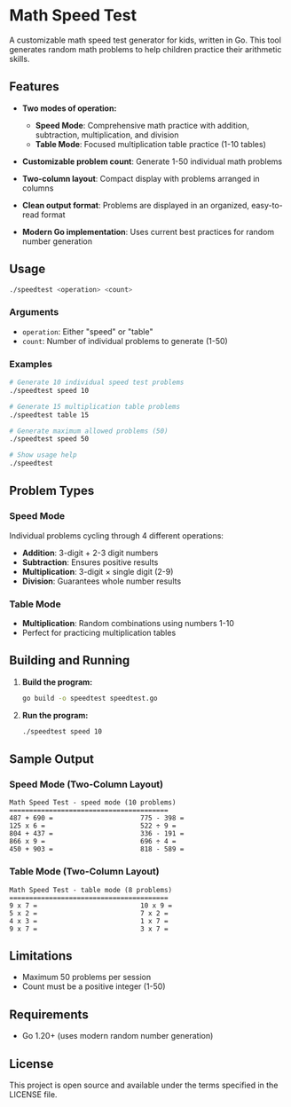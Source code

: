 # Math Speed Test

A customizable math speed test generator for kids, written in Go. This tool generates random math problems to help children practice their arithmetic skills.

## Features

- **Two modes of operation:**

  - **Speed Mode**: Comprehensive math practice with addition, subtraction, multiplication, and division
  - **Table Mode**: Focused multiplication table practice (1-10 tables)

- **Customizable problem count**: Generate 1-50 individual math problems
- **Two-column layout**: Compact display with problems arranged in columns
- **Clean output format**: Problems are displayed in an organized, easy-to-read format
- **Modern Go implementation**: Uses current best practices for random number generation

## Usage

```bash
./speedtest <operation> <count>
```

### Arguments

- `operation`: Either "speed" or "table"
- `count`: Number of individual problems to generate (1-50)

### Examples

```bash
# Generate 10 individual speed test problems
./speedtest speed 10

# Generate 15 multiplication table problems
./speedtest table 15

# Generate maximum allowed problems (50)
./speedtest speed 50

# Show usage help
./speedtest
```

## Problem Types

### Speed Mode

Individual problems cycling through 4 different operations:

- **Addition**: 3-digit + 2-3 digit numbers
- **Subtraction**: Ensures positive results
- **Multiplication**: 3-digit × single digit (2-9)
- **Division**: Guarantees whole number results

### Table Mode

- **Multiplication**: Random combinations using numbers 1-10
- Perfect for practicing multiplication tables

## Building and Running

1. **Build the program:**

   ```bash
   go build -o speedtest speedtest.go
   ```

2. **Run the program:**
   ```bash
   ./speedtest speed 10
   ```

## Sample Output

### Speed Mode (Two-Column Layout)

```
Math Speed Test - speed mode (10 problems)
========================================
487 + 690 =                      775 - 398 =
125 x 6 =                        522 ÷ 9 =
804 + 437 =                      336 - 191 =
866 x 9 =                        696 ÷ 4 =
450 + 903 =                      818 - 589 =
```

### Table Mode (Two-Column Layout)

```
Math Speed Test - table mode (8 problems)
========================================
9 x 7 =                          10 x 9 =
5 x 2 =                          7 x 2 =
4 x 3 =                          1 x 7 =
9 x 7 =                          3 x 7 =
```

## Limitations

- Maximum 50 problems per session
- Count must be a positive integer (1-50)

## Requirements

- Go 1.20+ (uses modern random number generation)

## License

This project is open source and available under the terms specified in the LICENSE file.
